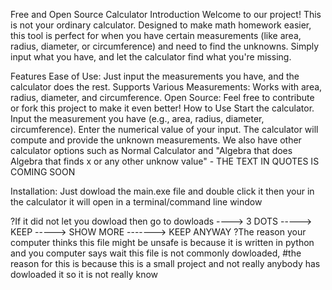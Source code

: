 Free and Open Source Calculator
Introduction
Welcome to our project! This is not your ordinary calculator. Designed to make math homework easier, this tool is perfect for when you have certain measurements (like area, radius, diameter, or circumference) and need to find the unknowns. Simply input what you have, and let the calculator find what you're missing.

Features
Ease of Use: Just input the measurements you have, and the calculator does the rest.
Supports Various Measurements: Works with area, radius, diameter, and circumference.
Open Source: Feel free to contribute or fork this project to make it even better!
How to Use
Start the calculator.
Input the measurement you have (e.g., area, radius, diameter, circumference).
Enter the numerical value of your input.
The calculator will compute and provide the unknown measurements.
We also have other calculator options such as Normal Calculator and "Algebra that does Algebra that finds x or any other unknow value" - THE TEXT IN QUOTES IS COMING SOON

Installation:
Just dowload the main.exe file and double click it then your in the calculator it will open in a terminal/command line window

?If it did not let you dowload then go to dowloads ----> 3 DOTS -----> KEEP -----> SHOW MORE -------> KEEP ANYWAY
?The reason your computer thinks this file might be unsafe is because it is written in python and you computer says wait this file is not commonly dowloaded, #the reason for this is because this is a small project and not really anybody has dowloaded it so it is not really know
